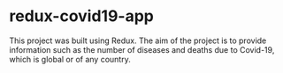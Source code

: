 # redux-covid19-app
 This project was built using Redux. The aim of the project is to provide information such as the number of diseases and deaths due to Covid-19, which is global or of any country.
